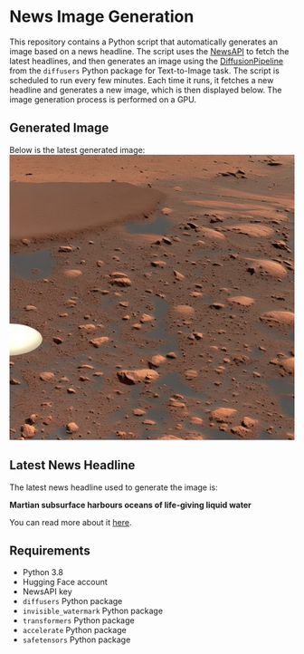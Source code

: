 # News Image Generation
This repository contains a Python script that automatically generates an image based on a news headline. The script uses the [NewsAPI](https://newsapi.org/) to fetch the latest headlines, and then generates an image using the [DiffusionPipeline](https://github.com/huggingface/diffusers) from the `diffusers` Python package for Text-to-Image task.
The script is scheduled to run every few minutes. Each time it runs, it fetches a new headline and generates a new image, which is then displayed below. The image generation process is performed on a GPU.

## Generated Image
Below is the latest generated image:
![Generated Image](image.png)

## Latest News Headline
The latest news headline used to generate the image is:

**Martian subsurface harbours oceans of life-giving liquid water**

You can read more about it [here](https://news.google.com/rss/articles/CBMipgFBVV95cUxQZ1RUZWNyRXBqVE4yNk1BNVJ5WEJDZGdicXU3TmFpcTUtdWItemtLV2lOM01wa21MMHV3Y1ozLVJPMzhpdXNTNk1OM0xVcGtKOVRRUkN4WUd4WUpuSi03Z1lZTy13NFBBNmM2aV9yQ3UtUURfTHhoYXJDd0VpT0VET3BIVm9QNHlWaEhvRzd1UGpwakVxVkpUaWhMS2JUNkN0TW1oZmZn?oc=5).

## Requirements
- Python 3.8
- Hugging Face account
- NewsAPI key
- `diffusers` Python package
- `invisible_watermark` Python package
- `transformers` Python package
- `accelerate` Python package
- `safetensors` Python package
